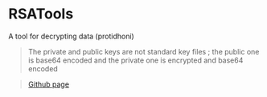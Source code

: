# RSATools
A tool for decrypting data (protidhoni)
> The private and public keys are not standard key files ;
> the public one is base64 encoded and the 
> private one is encrypted and base64 encoded

> [Github page](https://KUET-CSE-2K21.github.io)